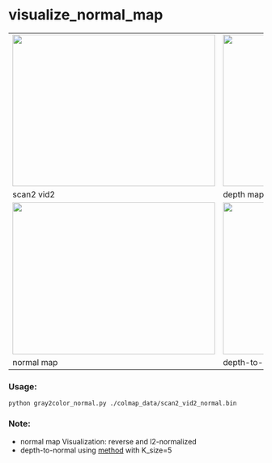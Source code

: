 # visualize_normal_map

 <table align="center">
  <tr>
    <td><img src="https://github.com/XYZ-qiyh/Visualization-in-python-Vip/blob/master/visualize_normal_map/images/scan2_vid2.png" width="400" height="300"></td>
    <td><img src="https://github.com/XYZ-qiyh/Visualization-in-python-Vip/blob/master/visualize_normal_map/images/scan2_vid2_depth.jpg" width="400" height="300"></td>
  </tr>
  <tr>
    <td>scan2 vid2</td>
    <td>depth map</td>
  </tr>
   <tr>
    <td><img src="https://github.com/XYZ-qiyh/Visualization-in-python-Vip/blob/master/visualize_normal_map/images/scan2_vid2_normal.jpg" width="400" height="300"></td>
    <td><img src="https://github.com/XYZ-qiyh/Visualization-in-python-Vip/blob/master/visualize_normal_map/images/depth2normal_masked.jpg" width="400" height="300"></td>
  </tr>
  <tr>
    <td>normal map</td>
    <td>depth-to-normal</td>
  </tr>
</table>

### Usage:
`python gray2color_normal.py ./colmap_data/scan2_vid2_normal.bin`


### Note:
+ normal map Visualization: reverse and l2-normalized
+ depth-to-normal using [method](https://github.com/XiWJ/tricks/tree/master/ComputeNormal) with K_size=5
